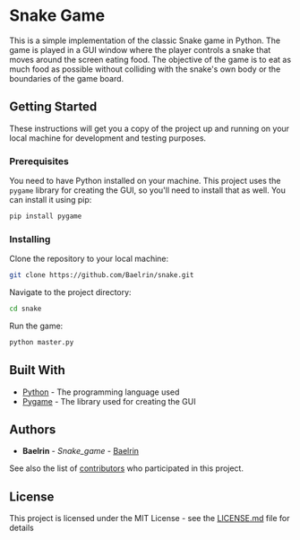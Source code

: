 # Snake Game

This is a simple implementation of the classic Snake game in Python. The game is played in a GUI window where the player controls a snake that moves around the screen eating food. The objective of the game is to eat as much food as possible without colliding with the snake's own body or the boundaries of the game board.

## Getting Started

These instructions will get you a copy of the project up and running on your local machine for development and testing purposes.

### Prerequisites

You need to have Python installed on your machine. This project uses the `pygame` library for creating the GUI, so you'll need to install that as well. You can install it using pip:

```bash
pip install pygame
```

### Installing

Clone the repository to your local machine:

```bash
git clone https://github.com/Baelrin/snake.git
```

Navigate to the project directory:

```bash
cd snake
```

Run the game:

```bash
python master.py
```

## Built With

* [Python](https://www.python.org/) - The programming language used
* [Pygame](https://www.pygame.org/) - The library used for creating the GUI

## Authors

* **Baelrin** - *Snake_game* - [Baelrin](https://github.com/Baelrin)

See also the list of [contributors](https://github.com/Baelrin/snake/contributors) who participated in this project.

## License

This project is licensed under the MIT License - see the [LICENSE.md](LICENSE.md) file for details
